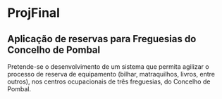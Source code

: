 # ProjFinal

## Aplicação de reservas para Freguesias do Concelho de Pombal

Pretende-se o desenvolvimento de um sistema que permita agilizar o processo de reserva de equipamento (bilhar, matraquilhos, livros, entre outros), nos centros ocupacionais de três freguesias, do Concelho de Pombal.
